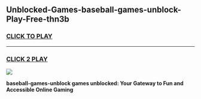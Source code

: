
## Unblocked-Games-baseball-games-unblock-Play-Free-thn3b
<h3>
<a href="https://premium76.site?title=baseball-games-unblock&ref=17A">CLICK TO PLAY</a></h3>
<hr>

<h3>
<a href="https://premium76.site?title=baseball-games-unblock&ref=17A">CLICK 2 PLAY</a>
  
</h3>

<a href="https://premium76.site?title=baseball-games-unblock&ref=17A"><img src="https://clearcache.store/games.png"></a>


**baseball-games-unblock games unblocked: Your Gateway to Fun and Accessible Online Gaming**
